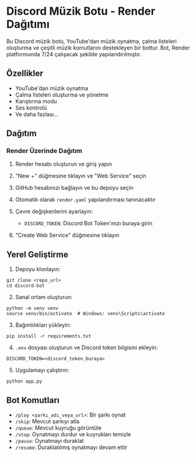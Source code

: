# Discord Müzik Botu - Render Dağıtımı

Bu Discord müzik botu, YouTube'dan müzik oynatma, çalma listeleri oluşturma ve çeşitli müzik komutlarını destekleyen bir bottur. Bot, Render platformunda 7/24 çalışacak şekilde yapılandırılmıştır.

## Özellikler

- YouTube'dan müzik oynatma
- Çalma listeleri oluşturma ve yönetme
- Karıştırma modu
- Ses kontrolü
- Ve daha fazlası...

## Dağıtım

### Render Üzerinde Dağıtım

1. Render hesabı oluşturun ve giriş yapın
2. "New +" düğmesine tıklayın ve "Web Service" seçin
3. GitHub hesabınızı bağlayın ve bu depoyu seçin
4. Otomatik olarak `render.yaml` yapılandırması tanınacaktır
5. Çevre değişkenlerini ayarlayın:
   - `DISCORD_TOKEN`: Discord Bot Token'ınızı buraya girin

6. "Create Web Service" düğmesine tıklayın

## Yerel Geliştirme

1. Depoyu klonlayın:
```
git clone <repo_url>
cd discord-bot
```

2. Sanal ortam oluşturun:
```
python -m venv venv
source venv/bin/activate  # Windows: venv\Scripts\activate
```

3. Bağımlılıkları yükleyin:
```
pip install -r requirements.txt
```

4. `.env` dosyası oluşturun ve Discord token bilgisini ekleyin:
```
DISCORD_TOKEN=<discord_token_buraya>
```

5. Uygulamayı çalıştırın:
```
python app.py
```

## Bot Komutları

- `/play <şarkı_adı_veya_url>`: Bir şarkı oynat
- `/skip`: Mevcut şarkıyı atla
- `/queue`: Mevcut kuyruğu görüntüle
- `/stop`: Oynatmayı durdur ve kuyrukları temizle
- `/pause`: Oynatmayı duraklat
- `/resume`: Duraklatılmış oynatmayı devam ettir 